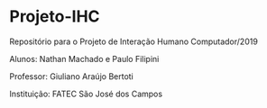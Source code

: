 # Projeto-IHC
Repositório para o Projeto de Interação Humano Computador/2019


Alunos: Nathan Machado e Paulo Filipini

Professor: Giuliano Araújo Bertoti

Instituição: FATEC São José dos Campos
